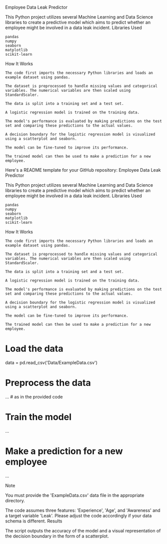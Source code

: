 Employee Data Leak Predictor

This Python project utilizes several Machine Learning and Data Science libraries to create a predictive model which aims to predict whether an employee might be involved in a data leak incident.
Libraries Used

    pandas
    numpy
    seaborn
    matplotlib
    scikit-learn

How It Works

    The code first imports the necessary Python libraries and loads an example dataset using pandas.

    The dataset is preprocessed to handle missing values and categorical variables. The numerical variables are then scaled using StandardScaler.

    The data is split into a training set and a test set.

    A logistic regression model is trained on the training data.

    The model's performance is evaluated by making predictions on the test set and comparing these predictions to the actual values.

    A decision boundary for the logistic regression model is visualized using a scatterplot and seaborn.

    The model can be fine-tuned to improve its performance.

    The trained model can then be used to make a prediction for a new employee.

Here's a README template for your GitHub repository:
Employee Data Leak Predictor

This Python project utilizes several Machine Learning and Data Science libraries to create a predictive model which aims to predict whether an employee might be involved in a data leak incident.
Libraries Used

    pandas
    numpy
    seaborn
    matplotlib
    scikit-learn

How It Works

    The code first imports the necessary Python libraries and loads an example dataset using pandas.

    The dataset is preprocessed to handle missing values and categorical variables. The numerical variables are then scaled using StandardScaler.

    The data is split into a training set and a test set.

    A logistic regression model is trained on the training data.

    The model's performance is evaluated by making predictions on the test set and comparing these predictions to the actual values.

    A decision boundary for the logistic regression model is visualized using a scatterplot and seaborn.

    The model can be fine-tuned to improve its performance.

    The trained model can then be used to make a prediction for a new employee.


# Load the data
data = pd.read_csv('Data/ExampleData.csv')

# Preprocess the data
... # as in the provided code

# Train the model
...

# Make a prediction for a new employee
...

Note

You must provide the 'ExampleData.csv' data file in the appropriate directory.

The code assumes three features: 'Experience', 'Age', and 'Awareness' and a target variable 'Leak'. Please adjust the code accordingly if your data schema is different.
Results

The script outputs the accuracy of the model and a visual representation of the decision boundary in the form of a scatterplot.
